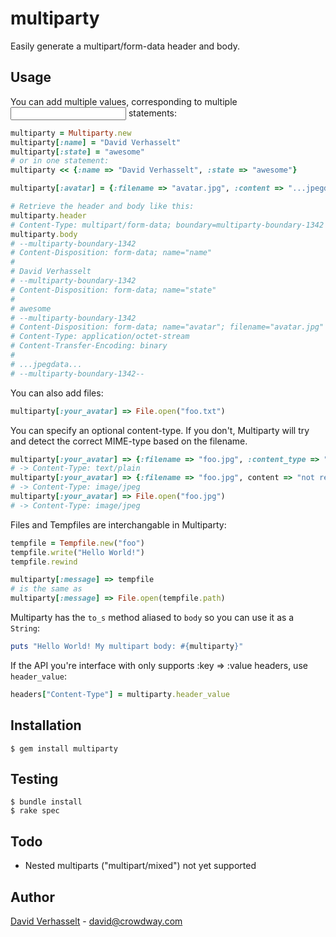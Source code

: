 multiparty
==========

Easily generate a multipart/form-data header and body.

Usage
-----

You can add multiple values, corresponding to multiple <input> statements:

```ruby
multiparty = Multiparty.new
multiparty[:name] = "David Verhasselt"
multiparty[:state] = "awesome"
# or in one statement:
multiparty << {:name => "David Verhasselt", :state => "awesome"}

multiparty[:avatar] = {:filename => "avatar.jpg", :content => "...jpegdata..."}

# Retrieve the header and body like this:
multiparty.header
# Content-Type: multipart/form-data; boundary=multiparty-boundary-1342
multiparty.body
# --multiparty-boundary-1342
# Content-Disposition: form-data; name="name"
#
# David Verhasselt
# --multiparty-boundary-1342
# Content-Disposition: form-data; name="state"
# 
# awesome
# --multiparty-boundary-1342
# Content-Disposition: form-data; name="avatar"; filename="avatar.jpg"
# Content-Type: application/octet-stream
# Content-Transfer-Encoding: binary
#
# ...jpegdata...
# --multiparty-boundary-1342--
```

You can also add files:

```ruby
multiparty[:your_avatar] => File.open("foo.txt")
```

You can specify an optional content-type. If you don't, Multiparty will try and detect the correct MIME-type based on the filename.

```ruby
multiparty[:your_avatar] => {:filename => "foo.jpg", :content_type => "text/plain", :content => File.read("foo.txt")}
# -> Content-Type: text/plain
multiparty[:your_avatar] => {:filename => "foo.jpg", content => "not really jpeg")}
# -> Content-Type: image/jpeg
multiparty[:your_avatar] => File.open("foo.jpg")
# -> Content-Type: image/jpeg
```

Files and Tempfiles are interchangable in Multiparty:

```ruby
tempfile = Tempfile.new("foo")
tempfile.write("Hello World!")
tempfile.rewind

multiparty[:message] => tempfile
# is the same as
multiparty[:message] => File.open(tempfile.path)
```

Multiparty has the ```to_s``` method aliased to ```body``` so you can use it as a ```String```:

```ruby
puts "Hello World! My multipart body: #{multiparty}"
```

If the API you're interface with only supports :key => :value headers, use ```header_value```:

```ruby
headers["Content-Type"] = multiparty.header_value
```

Installation
------------

    $ gem install multiparty

Testing
-------

    $ bundle install
    $ rake spec

Todo
----

* Nested multiparts ("multipart/mixed") not yet supported

Author
------

[David Verhasselt](http://davidverhasselt.com) - david@crowdway.com
